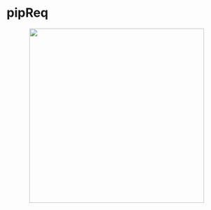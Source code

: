 # pipReq
<p align="center">
  <img width="400" height="400" src="https://i.ibb.co/r4cNkxD/pipreqbg3.png">
</p>
